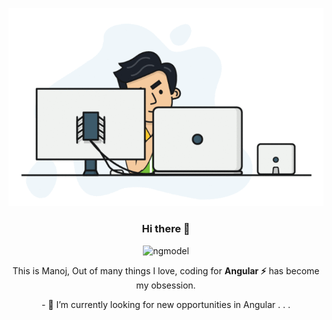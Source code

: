 <div align="center">
  

[![life as a developer.](https://raw.githubusercontent.com/ng-model/ng-model/master/workingHard.gif)](https://manojmaduri.info)

### Hi there 👋

<p align="center"> <img src="https://komarev.com/ghpvc/?username=ng-model" alt="ngmodel" /> </p>
<p>This is Manoj, Out of many things I love, coding for <b>Angular ⚡</b> has become my obsession. </p>
<p>- 🔭 I’m currently looking for new opportunities in Angular . . .</p>
<!--
**ng-model/ng-model** is a ✨ _special_ ✨ repository because its `README.md` (this file) appears on your GitHub profile.

Here are some ideas to get you started:

- 🔭 I’m currently working on ...
- 🌱 I’m currently learning ...
- 👯 I’m looking to collaborate on ...
- 🤔 I’m looking for help with ...
- 💬 Ask me about ...
- 📫 How to reach me: ...
- 😄 Pronouns: ...
- ⚡ Fun fact: ...
-->
</div>
